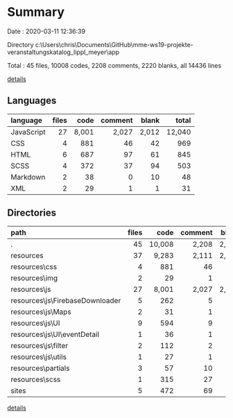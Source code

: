 # Summary

Date : 2020-03-11 12:36:39

Directory c:\Users\chris\Documents\GitHub\mme-ws19-projekte-veranstaltungskatalog_lippl_meyer\app

Total : 45 files,  10008 codes, 2208 comments, 2220 blanks, all 14436 lines

[details](details.md)

## Languages
| language | files | code | comment | blank | total |
| :--- | ---: | ---: | ---: | ---: | ---: |
| JavaScript | 27 | 8,001 | 2,027 | 2,012 | 12,040 |
| CSS | 4 | 881 | 46 | 42 | 969 |
| HTML | 6 | 687 | 97 | 61 | 845 |
| SCSS | 4 | 372 | 37 | 94 | 503 |
| Markdown | 2 | 38 | 0 | 10 | 48 |
| XML | 2 | 29 | 1 | 1 | 31 |

## Directories
| path | files | code | comment | blank | total |
| :--- | ---: | ---: | ---: | ---: | ---: |
| . | 45 | 10,008 | 2,208 | 2,220 | 14,436 |
| resources | 37 | 9,283 | 2,111 | 2,149 | 13,543 |
| resources\css | 4 | 881 | 46 | 42 | 969 |
| resources\img | 2 | 29 | 1 | 1 | 31 |
| resources\js | 27 | 8,001 | 2,027 | 2,012 | 12,040 |
| resources\js\FirebaseDownloader | 5 | 262 | 5 | 23 | 290 |
| resources\js\Maps | 2 | 31 | 1 | 7 | 39 |
| resources\js\UI | 9 | 594 | 9 | 101 | 704 |
| resources\js\UI\eventDetail | 1 | 36 | 1 | 5 | 42 |
| resources\js\filter | 2 | 112 | 2 | 14 | 128 |
| resources\js\utils | 1 | 27 | 1 | 7 | 35 |
| resources\partials | 3 | 57 | 10 | 21 | 88 |
| resources\scss | 1 | 315 | 27 | 73 | 415 |
| sites | 5 | 472 | 69 | 54 | 595 |

[details](details.md)